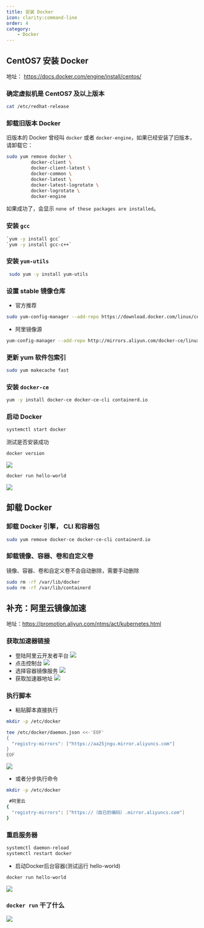 ```yaml
---
title: 安装 Docker
icon: clarity:command-line
order: 4
category:
    - Docker
---
```


## CentOS7 安装 Docker

地址： https://docs.docker.com/engine/install/centos/

### 确定虚拟机是 CentOS7 及以上版本

```bash
cat /etc/redhat-release
```

### 卸载旧版本 Docker

旧版本的 Docker 曾经叫 `docker` 或者 `docker-engine`，如果已经安装了旧版本，请卸载它：

```bash
sudo yum remove docker \
         docker-client \
         docker-client-latest \
         docker-common \
         docker-latest \
         docker-latest-logrotate \
         docker-logrotate \
         docker-engine
```

如果成功了，会显示 `none of these packages are installed`。

### 安装 `gcc`

```bash
`yum -y install gcc`
`yum -y install gcc-c++`
```

### 安装 `yum-utils`

```bash
 sudo yum -y install yum-utils
```

### 设置 stable 镜像仓库

-   官方推荐

```bash
sudo yum-config-manager --add-repo https://download.docker.com/linux/centos/docker-ce.repo
```

-   阿里镜像源

```bash
yum-config-manager --add-repo http://mirrors.aliyun.com/docker-ce/linux/centos/docker-ce.repo
```

### 更新 yum 软件包索引

```bash
sudo yum makecache fast
```

### 安装 `docker-ce`

```bash
yum -y install docker-ce docker-ce-cli containerd.io
```

### 启动 Docker

```bash
systemctl start docker
```

测试是否安装成功

```bash
docker version
```

![](../../../.vuepress/public/assets/images/server/docker/docker-version.png)

```bash
docker run hello-world
```

![](../../../.vuepress/public/assets/images/server/docker/docker-hello-world.png)

## 卸载 Docker

### 卸载 Docker 引擎， CLI 和容器包

```bash
sudo yum remove docker-ce docker-ce-cli containerd.io
```

### 卸载镜像、容器、卷和自定义卷

镜像、容器、卷和自定义卷不会自动删除，需要手动删除

```bash
sudo rm -rf /var/lib/docker
sudo rm -rf /var/lib/containerd
```

## 补充：阿里云镜像加速

地址：https://promotion.aliyun.com/ntms/act/kubernetes.html

### 获取加速器链接

-   登陆阿里云开发者平台
    ![](../../../.vuepress/public/assets/images/server/docker/aliyun1.png)
-   点击控制台
    ![](../../../.vuepress/public/assets/images/server/docker/aliyun2.png)
-   选择容器镜像服务
    ![](../../../.vuepress/public/assets/images/server/docker/aliyun3.png)
-   获取加速器地址
    ![](../../../.vuepress/public/assets/images/server/docker/aliyun4.png)
### 执行脚本
- 粘贴脚本直接执行

```bash
mkdir -p /etc/docker
```

```bash
tee /etc/docker/daemon.json <<-'EOF'
{
  "registry-mirrors": ["https://aa25jngu.mirror.aliyuncs.com"]
}
EOF
```
![](../../../.vuepress/public/assets/images/server/docker/aliyun5.png)
- 或者分步执行命令
```bash
mkdir -p /etc/docker
```
```bash
 #阿里云
{
  "registry-mirrors": ["https://｛自已的编码｝.mirror.aliyuncs.com"]
}
```
### 重启服务器
```bash
systemctl daemon-reload
systemctl restart docker
```
- 启动Docker后台容器(测试运行 hello-world)
```bash
docker run hello-world
```
![](../../../.vuepress/public/assets/images/server/docker/aliyun6.png)

### `docker run` 干了什么
![](../../../.vuepress/public/assets/images/server/docker/aliyun7.png)
